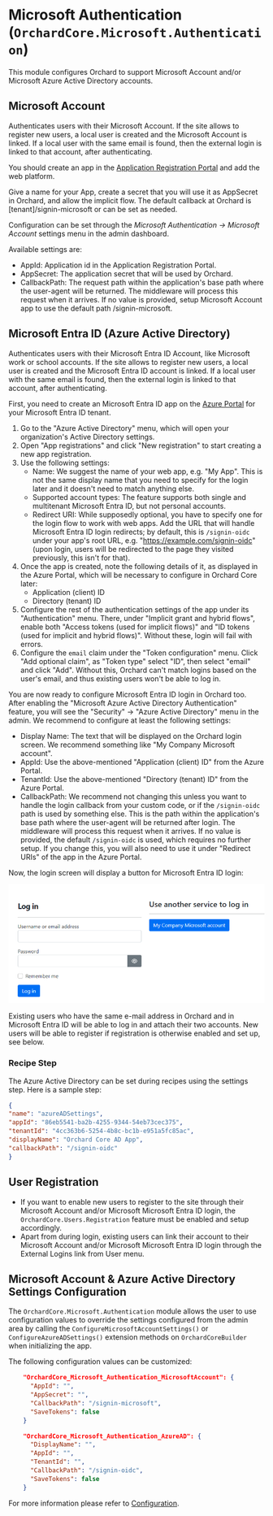 # Microsoft Authentication (`OrchardCore.Microsoft.Authentication`)

This module configures Orchard to support Microsoft Account and/or Microsoft Azure Active Directory accounts.

## Microsoft Account

Authenticates users with their Microsoft Account.
If the site allows to register new users, a local user is created and the Microsoft Account is linked.
If a local user with the same email is found, then the external login is linked to that account, after authenticating.

You should create an app in the [Application Registration Portal](https://apps.dev.microsoft.com) and add the web platform.

Give a name for your App, create a secret that you will use it as AppSecret in Orchard, and allow the implicit flow. The default callback at Orchard is [tenant]/signin-microsoft or can be set as needed.

Configuration can be set through the _Microsoft Authentication -> Microsoft Account_ settings menu in the admin dashboard.

Available settings are:

- AppId: Application id in the Application Registration Portal.
- AppSecret: The application secret that will be used by Orchard.
- CallbackPath: The request path within the application's base path where the user-agent will be returned. The middleware will process this request when it arrives.
If no value is provided, setup Microsoft Account app to use the default path /signin-microsoft.

## Microsoft Entra ID (Azure Active Directory)

Authenticates users with their Microsoft Entra ID Account, like Microsoft work or school accounts. If the site allows to register new users, a local user is created and the Microsoft Entra ID account is linked. If a local user with the same email is found, then the external login is linked to that account, after authenticating.

First, you need to create an Microsoft Entra ID app on the [Azure Portal](https://portal.azure.com) for your Microsoft Entra ID tenant.

1. Go to the "Azure Active Directory" menu, which will open your organization's Active Directory settings.
2. Open "App registrations" and click "New registration" to start creating a new app registration.
3. Use the following settings:
    - Name: We suggest the name of your web app, e.g. "My App". This is not the same display name that you need to specify for the login later and it doesn't need to match anything else.
    - Supported account types: The feature supports both single and multitenant Microsoft Entra ID, but not personal accounts.
    - Redirect URI: While supposedly optional, you have to specify one for the login flow to work with web apps. Add the URL that will handle Microsoft Entra ID login redirects; by default, this is `/signin-oidc` under your app's root URL, e.g. "https://example.com/signin-oidc" (upon login, users will be redirected to the page they visited previously, this isn't for that).
4. Once the app is created, note the following details of it, as displayed in the Azure Portal, which will be necessary to configure in Orchard Core later:
    - Application (client) ID
    - Directory (tenant) ID
5. Configure the rest of the authentication settings of the app under its "Authentication" menu. There, under "Implicit grant and hybrid flows", enable both "Access tokens (used for implicit flows)" and "ID tokens (used for implicit and hybrid flows)". Without these, login will fail with errors.
6. Configure the `email` claim under the "Token configuration" menu. Click "Add optional claim", as "Token type" select "ID", then select "email" and click "Add". Without this, Orchard can't match logins based on the user's email, and thus existing users won't be able to log in.

You are now ready to configure Microsoft Entra ID login in Orchard too. After enabling the "Microsoft Azure Active Directory Authentication" feature, you will see the "Security" → "Azure Active Directory" menu in the admin. We recommend to configure at least the following settings:

- Display Name: The text that will be displayed on the Orchard login screen. We recommend something like "My Company Microsoft account".
- AppId: Use the above-mentioned "Application (client) ID" from the Azure Portal.
- TenantId: Use the above-mentioned "Directory (tenant) ID" from the Azure Portal.
- CallbackPath: We recommend not changing this unless you want to handle the login callback from your custom code, or if the `/signin-oidc` path is used by something else. This is the path within the application's base path where the user-agent will be returned after login. The middleware will process this request when it arrives. If no value is provided, the default `/signin-oidc` is used, which requires no further setup. If you change this, you will also need to use it under "Redirect URIs" of the app in the Azure Portal.

Now, the login screen will display a button for Microsoft Entra ID login:

![Microsoft Entra ID login button on the Orchard Core login screen](images/azure-ad-login-button.png)

Existing users who have the same e-mail address in Orchard and in Microsoft Entra ID will be able to log in and attach their two accounts. New users will be able to register if registration is otherwise enabled and set up, see below.

### Recipe Step

The Azure Active Directory can be set during recipes using the settings step. Here is a sample step:

```json
{
"name": "azureADSettings",
"appId": "86eb5541-ba2b-4255-9344-54eb73cec375",
"tenantId": "4cc363b6-5254-4b8c-bc1b-e951a5fc85ac",
"displayName": "Orchard Core AD App",
"callbackPath": "/signin-oidc"
}
```

## User Registration

- If you want to enable new users to register to the site through their Microsoft Account and/or Microsoft Microsoft Entra ID login, the `OrchardCore.Users.Registration` feature must be enabled and setup accordingly.
- Apart from during login, existing users can link their account to their Microsoft Account and/or Microsoft Microsoft Entra ID login through the External Logins link from User menu.

## Microsoft Account & Azure Active Directory Settings Configuration

The `OrchardCore.Microsoft.Authentication` module allows the user to use configuration values to override the settings configured from the admin area by calling the `ConfigureMicrosoftAccountSettings()` or `ConfigureAzureADSettings()` extension methods on `OrchardCoreBuilder` when initializing the app.

The following configuration values can be customized:

```json
    "OrchardCore_Microsoft_Authentication_MicrosoftAccount": {
      "AppId": "",
      "AppSecret": "",
      "CallbackPath": "/signin-microsoft",
      "SaveTokens": false
    }
```

```json
    "OrchardCore_Microsoft_Authentication_AzureAD": {
      "DisplayName": "",
      "AppId": "",
      "TenantId": "",
      "CallbackPath": "/signin-oidc",
      "SaveTokens": false
    }
```

For more information please refer to [Configuration](../../core/Configuration/README.md).

